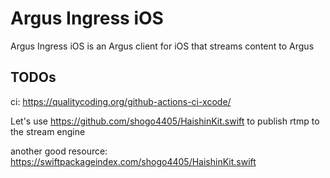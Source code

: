 # Argus Ingress iOS

Argus Ingress iOS is an Argus client for iOS that streams content to Argus

## TODOs

ci: https://qualitycoding.org/github-actions-ci-xcode/

Let's use https://github.com/shogo4405/HaishinKit.swift to publish rtmp to the stream engine 

another good resource: https://swiftpackageindex.com/shogo4405/HaishinKit.swift